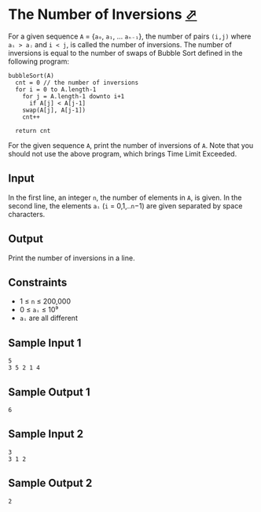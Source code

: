 # The Number of Inversions [⬀](https://judge.u-aizu.ac.jp/onlinejudge/description.jsp?id=ALDS1_5_D)

For a given sequence `A` = {`a₀`, `a₁`, ... `aₙ₋₁`}, the number of pairs `(i,j)` 
where `aᵢ > aⱼ` and `i < j`, is called the number of inversions. The number of 
inversions is equal to the number of swaps of Bubble Sort defined in the following 
program:
```
bubbleSort(A)
  cnt = 0 // the number of inversions
  for i = 0 to A.length-1
    for j = A.length-1 downto i+1
      if A[j] < A[j-1]
	swap(A[j], A[j-1])
	cnt++

  return cnt
```

For the given sequence `A`, print the number of inversions of `A`. Note that you 
should not use the above program, which brings Time Limit Exceeded.

## Input
In the first line, an integer `n`, the number of elements in `A`, is given. In 
the second line, the elements `aᵢ` (`i` = 0,1,..`n`−1) are given separated by 
space characters.

## Output
Print the number of inversions in a line.

## Constraints
- 1 ≤ `n` ≤ 200,000
- 0 ≤ `aᵢ` ≤ 10⁹
- `aᵢ` are all different

## Sample Input 1
```
5
3 5 2 1 4
```

## Sample Output 1
```
6
```

## Sample Input 2
```
3
3 1 2
```

## Sample Output 2
```
2
```
